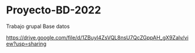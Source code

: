 # Proyecto-BD-2022
Trabajo grupal Base datos

https://drive.google.com/file/d/1ZBuyI4ZsVQL8nsU7QcZGppAH_gX9Zalv/view?usp=sharing
